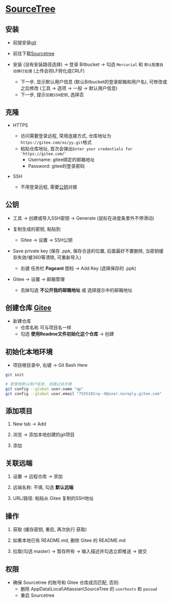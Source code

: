 # [SourceTree](https://www.sourcetreeapp.com)

## 安装
* 前提安装[git](https://git-scm.com/download/win)

* 前往下载[Sourcetree](https://www.sourcetreeapp.com)

* 安装 (没有安装路径选择) -> 登录 Bitbucket -> 勾选 `Mercurial` 和 `默认配置自动换行处理` (上传会将LF转化成CRLF)
	+ 下一步, 显示默认用户信息 (默认Bitbucket的登录邮箱和用户名), 可修改或之后修改 (工具 -> 选项 -> 一般 -> 默认用户信息)
	+ 下一步, 提示`加载SSH密钥`, 选择否

## 克隆
* HTTPS
	+ 访问需要登录远程, 常用连接方式, 仓库地址为`https://gitee.com/xx/yy.git`格式
	+ 粘贴仓库地址, 首次会弹出`Enter your credentials for 'https://gitee.com/'`
		+ Username: gitee绑定的邮箱地址
		+ Password: gitee的登录密码

* SSH
	+ 不用登录远程, 需要[公钥](#公钥)对接

## 公钥
* 工具 -> 创建或导入SSH密钥 -> Generate (鼠标在进度条里外不停滑动)

* 复制生成的密钥, 粘贴到
	+ Gitee -> 设置 -> SSH公钥

* Save private key (保存 .ppk, 保存合适的位置, 后面最好不要删除, 当密钥缓存失效/被360等清除, 可重新导入)
	+ 右键 任务栏 **Pageant** 图标 -> Add Key (选择保存的 .ppk)

* Gitee -> 设置 -> 邮箱管理
	+ 去掉勾选 **不公开我的邮箱地址** 或 选择提示中的邮箱地址

## 创建仓库 [Gitee](https://gitee.com)
* 新建仓库
	+ 仓库名称 可与项目名一样
	+ 勾选 **使用Readme文件初始化这个仓库** -> 创建

## 初始化本地环境
* 项目根目录中, 右键 -> Git Bash Here

```bash
git init

# 若使用默认用户信息, 则跳过该步骤
git config --global user.name "qp"
git config --global user.email "7555181+q--0@user.noreply.gitee.com"
```

## 添加项目
1. New tab -> Add

2. 浏览 -> 添加本地创建的git项目

3. 添加

## 关联远端
1. 设置 -> 远程仓库 -> 添加

2. 远端名称: 不填, 勾选 **默认远端**

3. URL/路径: 粘贴从 Gitee 复制的SSH地址

## 操作
1. 获取 (缓存密钥, 重启, 再次执行 获取)

2. 如果本地已有 README.md, 删除 Gitee 的 README.md

3. 拉取(勾选 master) -> 暂存所有 -> 输入描述并勾选立即推送 -> 提交

## 权限
* 确保 Sourcetree 的账号和 Gitee 仓库成员匹配, 否则:
	+ 删除 AppData\Local\Atlassian\SourceTree 的 `userhosts` 和 `passwd`
	+ 重启 Sourcetree
